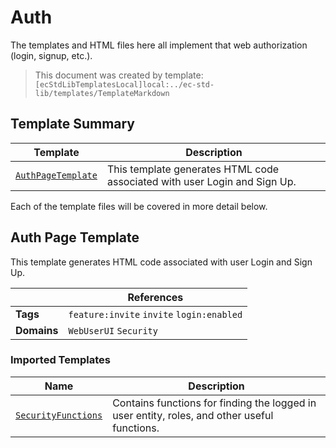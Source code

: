 [//]: # ( =====preserve===== start-Introduction ===== )
# Auth

The templates and HTML files here all implement that web authorization (login, signup, etc.).

[//]: # ( =====preserve===== end-Introduction ===== )

> This document was created by template: `[ecStdLibTemplatesLocal]local:../ec-std-lib/templates/TemplateMarkdown`

<a name="template-summary"></a>
## Template Summary

|Template|Description|
|---|---|
| [`AuthPageTemplate`](#auth-page-template) | This template generates HTML code associated with user Login and Sign Up. |

Each of the template files will be covered in more detail below.

<a name="auth-page-template"></a>
## Auth Page Template

This template generates HTML code associated with user Login and Sign Up.

| |References|
|---|---|
| **Tags** |`feature:invite` `invite` `login:enabled` |
| **Domains** |`WebUserUI` `Security` |

### Imported Templates

| Name | Description |
|---|---|
| [`SecurityFunctions`](../../../security) | Contains functions for finding the logged in user entity, roles, and other useful functions. |


